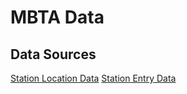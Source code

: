 # MBTA Data

## Data Sources
[Station Location Data](https://github.com/singingwolfboy/MBTA-GeoJSON)
[Station Entry Data](https://mbta-massdot.opendata.arcgis.com/datasets/7859894afb5641ce91a2bb03599fdf5b/about)
